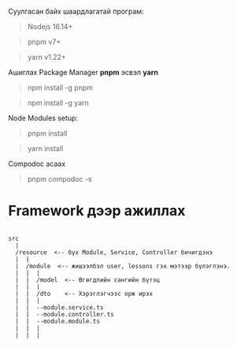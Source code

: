 Суулгасан байх шаардлагатай програм:

> Nodejs 16.14+

> pnpm v7+

> yarn v1.22+

Ашиглах Package Manager **pnpm** эсвэл **yarn**

> npm install -g pnpm

> npm install -g yarn

Node Modules setup:

> pnpm install

> yarn install

Compodoc асаах 
> pnpm compodoc -s

# Framework дээр ажиллах

```

src
  |
  /resource  <-- бүх Module, Service, Controller бичигдэнэ
  |  |
  |  /module  <-- жишээлбэл user, lessons гэх мэтээр бүлэглэнэ.
  |  |  |
  |  |  /model  <-- Өгөгдлийн сангийн бүтэц
  |  |  |
  |  |  /dto    <-- Хэрэглэгчээс орж ирэх
  |  |  |
  |  |  --module.service.ts
  |  |  --module.controller.ts
  |  |  --module.module.ts
  |  |  |
  |  |  |

```